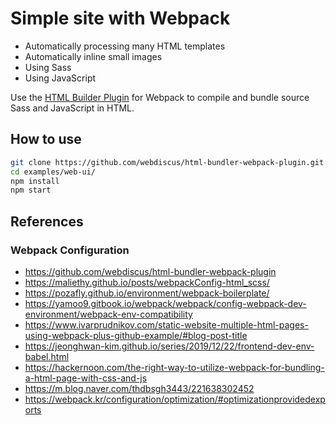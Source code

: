 # Simple site with Webpack

- Automatically processing many HTML templates
- Automatically inline small images
- Using Sass
- Using JavaScript

Use the [HTML Builder Plugin](https://github.com/webdiscus/html-bundler-webpack-plugin) for Webpack
to compile and bundle source Sass and JavaScript in HTML.

## How to use

```sh
git clone https://github.com/webdiscus/html-bundler-webpack-plugin.git
cd examples/web-ui/
npm install
npm start
```

## References
### Webpack Configuration
- https://github.com/webdiscus/html-bundler-webpack-plugin
- https://maliethy.github.io/posts/webpackConfig-html_scss/
- https://pozafly.github.io/environment/webpack-boilerplate/
- https://yamoo9.gitbook.io/webpack/webpack/config-webpack-dev-environment/webpack-env-compatibility
- https://www.ivarprudnikov.com/static-website-multiple-html-pages-using-webpack-plus-github-example/#blog-post-title
- https://jeonghwan-kim.github.io/series/2019/12/22/frontend-dev-env-babel.html
- https://hackernoon.com/the-right-way-to-utilize-webpack-for-bundling-a-html-page-with-css-and-js
- https://m.blog.naver.com/thdbsgh3443/221638302452
- https://webpack.kr/configuration/optimization/#optimizationprovidedexports
